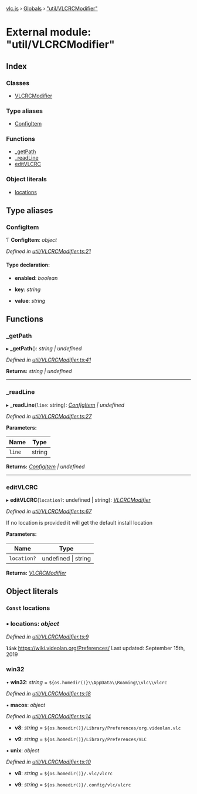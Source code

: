 [vlc.js](../README.md) › [Globals](../globals.md) › ["util/VLCRCModifier"](_util_vlcrcmodifier_.md)

# External module: "util/VLCRCModifier"

## Index

### Classes

* [VLCRCModifier](../classes/_util_vlcrcmodifier_.vlcrcmodifier.md)

### Type aliases

* [ConfigItem](_util_vlcrcmodifier_.md#configitem)

### Functions

* [_getPath](_util_vlcrcmodifier_.md#_getpath)
* [_readLine](_util_vlcrcmodifier_.md#_readline)
* [editVLCRC](_util_vlcrcmodifier_.md#editvlcrc)

### Object literals

* [locations](_util_vlcrcmodifier_.md#const-locations)

## Type aliases

###  ConfigItem

Ƭ **ConfigItem**: *object*

*Defined in [util/VLCRCModifier.ts:21](https://github.com/dylhack/vlc.js/blob/8f58ccf/src/util/VLCRCModifier.ts#L21)*

#### Type declaration:

* **enabled**: *boolean*

* **key**: *string*

* **value**: *string*

## Functions

###  _getPath

▸ **_getPath**(): *string | undefined*

*Defined in [util/VLCRCModifier.ts:41](https://github.com/dylhack/vlc.js/blob/8f58ccf/src/util/VLCRCModifier.ts#L41)*

**Returns:** *string | undefined*

___

###  _readLine

▸ **_readLine**(`line`: string): *[ConfigItem](_util_vlcrcmodifier_.md#configitem) | undefined*

*Defined in [util/VLCRCModifier.ts:27](https://github.com/dylhack/vlc.js/blob/8f58ccf/src/util/VLCRCModifier.ts#L27)*

**Parameters:**

Name | Type |
------ | ------ |
`line` | string |

**Returns:** *[ConfigItem](_util_vlcrcmodifier_.md#configitem) | undefined*

___

###  editVLCRC

▸ **editVLCRC**(`location?`: undefined | string): *[VLCRCModifier](../classes/_util_vlcrcmodifier_.vlcrcmodifier.md)*

*Defined in [util/VLCRCModifier.ts:67](https://github.com/dylhack/vlc.js/blob/8f58ccf/src/util/VLCRCModifier.ts#L67)*

If no location is provided it will get the default install location

**Parameters:**

Name | Type |
------ | ------ |
`location?` | undefined &#124; string |

**Returns:** *[VLCRCModifier](../classes/_util_vlcrcmodifier_.vlcrcmodifier.md)*

## Object literals

### `Const` locations

### ▪ **locations**: *object*

*Defined in [util/VLCRCModifier.ts:9](https://github.com/dylhack/vlc.js/blob/8f58ccf/src/util/VLCRCModifier.ts#L9)*

**`link`** https://wiki.videolan.org/Preferences/
Last updated: September 15th, 2019

###  win32

• **win32**: *string* =  `${os.homedir()}\\AppData\\Roaming\\vlc\\vlcrc`

*Defined in [util/VLCRCModifier.ts:18](https://github.com/dylhack/vlc.js/blob/8f58ccf/src/util/VLCRCModifier.ts#L18)*

▪ **macos**: *object*

*Defined in [util/VLCRCModifier.ts:14](https://github.com/dylhack/vlc.js/blob/8f58ccf/src/util/VLCRCModifier.ts#L14)*

* **v8**: *string* =  `${os.homedir()}/Library/Preferences/org.videolan.vlc`

* **v9**: *string* =  `${os.homedir()}/Library/Preferences/VLC`

▪ **unix**: *object*

*Defined in [util/VLCRCModifier.ts:10](https://github.com/dylhack/vlc.js/blob/8f58ccf/src/util/VLCRCModifier.ts#L10)*

* **v8**: *string* =  `${os.homedir()}/.vlc/vlcrc`

* **v9**: *string* =  `${os.homedir()}/.config/vlc/vlcrc`
